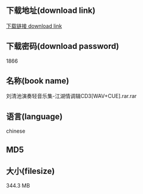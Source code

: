 ## 下载地址(download link)
[下载链接 download link](https://voluble-croquembouche-d321dc.netlify.app/?s=%E5%88%98%E6%B8%85%E6%B1%A0%E6%BC%94%E5%A5%8F%E8%BD%BB%E9%9F%B3%E4%B9%90%E9%9B%86-%E6%B1%9F%E6%B9%96%E6%83%85%E8%B0%83%E8%BE%91CD3%5BWAV%2BCUE%5D.rar)

## 下载密码(download password)
1866

## 名称(book name)
刘清池演奏轻音乐集-江湖情调辑CD3[WAV+CUE].rar.rar

## 语言(language)
chinese

## MD5


## 大小(filesize)
344.3 MB
